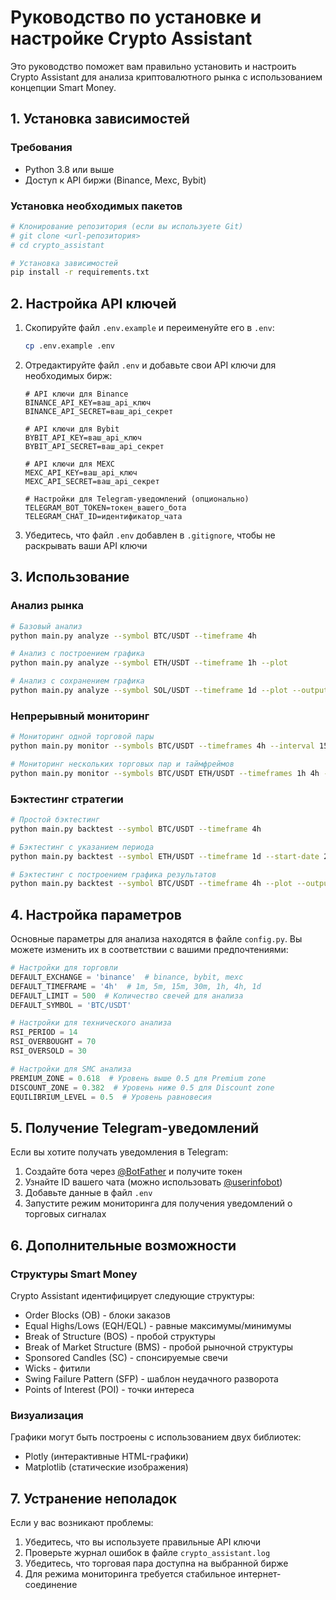 # Руководство по установке и настройке Crypto Assistant

Это руководство поможет вам правильно установить и настроить Crypto Assistant для анализа криптовалютного рынка с использованием концепции Smart Money.

## 1. Установка зависимостей

### Требования
- Python 3.8 или выше
- Доступ к API биржи (Binance, Mexc, Bybit)

### Установка необходимых пакетов

```bash
# Клонирование репозитория (если вы используете Git)
# git clone <url-репозитория>
# cd crypto_assistant

# Установка зависимостей
pip install -r requirements.txt
```

## 2. Настройка API ключей

1. Скопируйте файл `.env.example` и переименуйте его в `.env`:
   ```bash
   cp .env.example .env
   ```

2. Отредактируйте файл `.env` и добавьте свои API ключи для необходимых бирж:
   ```
   # API ключи для Binance
   BINANCE_API_KEY=ваш_api_ключ
   BINANCE_API_SECRET=ваш_api_секрет
   
   # API ключи для Bybit
   BYBIT_API_KEY=ваш_api_ключ
   BYBIT_API_SECRET=ваш_api_секрет
   
   # API ключи для MEXC
   MEXC_API_KEY=ваш_api_ключ
   MEXC_API_SECRET=ваш_api_секрет
   
   # Настройки для Telegram-уведомлений (опционально)
   TELEGRAM_BOT_TOKEN=токен_вашего_бота
   TELEGRAM_CHAT_ID=идентификатор_чата
   ```

3. Убедитесь, что файл `.env` добавлен в `.gitignore`, чтобы не раскрывать ваши API ключи

## 3. Использование

### Анализ рынка

```bash
# Базовый анализ
python main.py analyze --symbol BTC/USDT --timeframe 4h

# Анализ с построением графика
python main.py analyze --symbol ETH/USDT --timeframe 1h --plot

# Анализ с сохранением графика
python main.py analyze --symbol SOL/USDT --timeframe 1d --plot --output charts/sol_analysis.html
```

### Непрерывный мониторинг

```bash
# Мониторинг одной торговой пары
python main.py monitor --symbols BTC/USDT --timeframes 4h --interval 15

# Мониторинг нескольких торговых пар и таймфреймов
python main.py monitor --symbols BTC/USDT ETH/USDT --timeframes 1h 4h --interval 30
```

### Бэктестинг стратегии

```bash
# Простой бэктестинг
python main.py backtest --symbol BTC/USDT --timeframe 4h

# Бэктестинг с указанием периода
python main.py backtest --symbol ETH/USDT --timeframe 1d --start-date 2023-01-01 --end-date 2023-12-31

# Бэктестинг с построением графика результатов
python main.py backtest --symbol BTC/USDT --timeframe 4h --plot --output charts/btc_backtest.png
```

## 4. Настройка параметров

Основные параметры для анализа находятся в файле `config.py`. Вы можете изменить их в соответствии с вашими предпочтениями:

```python
# Настройки для торговли
DEFAULT_EXCHANGE = 'binance'  # binance, bybit, mexc
DEFAULT_TIMEFRAME = '4h'  # 1m, 5m, 15m, 30m, 1h, 4h, 1d
DEFAULT_LIMIT = 500  # Количество свечей для анализа
DEFAULT_SYMBOL = 'BTC/USDT'

# Настройки для технического анализа
RSI_PERIOD = 14
RSI_OVERBOUGHT = 70
RSI_OVERSOLD = 30

# Настройки для SMC анализа
PREMIUM_ZONE = 0.618  # Уровень выше 0.5 для Premium zone
DISCOUNT_ZONE = 0.382  # Уровень ниже 0.5 для Discount zone
EQUILIBRIUM_LEVEL = 0.5  # Уровень равновесия
```

## 5. Получение Telegram-уведомлений

Если вы хотите получать уведомления в Telegram:

1. Создайте бота через [@BotFather](https://t.me/BotFather) и получите токен
2. Узнайте ID вашего чата (можно использовать [@userinfobot](https://t.me/userinfobot))
3. Добавьте данные в файл `.env`
4. Запустите режим мониторинга для получения уведомлений о торговых сигналах

## 6. Дополнительные возможности

### Структуры Smart Money

Crypto Assistant идентифицирует следующие структуры:

- Order Blocks (OB) - блоки заказов
- Equal Highs/Lows (EQH/EQL) - равные максимумы/минимумы
- Break of Structure (BOS) - пробой структуры
- Break of Market Structure (BMS) - пробой рыночной структуры
- Sponsored Candles (SC) - спонсируемые свечи
- Wicks - фитили
- Swing Failure Pattern (SFP) - шаблон неудачного разворота
- Points of Interest (POI) - точки интереса

### Визуализация

Графики могут быть построены с использованием двух библиотек:
- Plotly (интерактивные HTML-графики)
- Matplotlib (статические изображения)

## 7. Устранение неполадок

Если у вас возникают проблемы:

1. Убедитесь, что вы используете правильные API ключи
2. Проверьте журнал ошибок в файле `crypto_assistant.log`
3. Убедитесь, что торговая пара доступна на выбранной бирже
4. Для режима мониторинга требуется стабильное интернет-соединение
